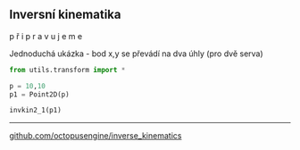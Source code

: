 ## Inversní kinematika


p ř i p r a v u j e m e


Jednoduchá ukázka - bod x,y se převádí na dva úhly (pro dvě serva)

```python
from utils.transform import *

p = 10,10
p1 = Point2D(p)

invkin2_1(p1)

```

---

[github.com/octopusengine/inverse_kinematics](https://github.com/octopusengine/inverse_kinematics)
